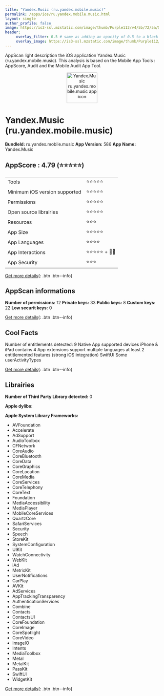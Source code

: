 ```yaml
---
title: "Yandex.Music (ru.yandex.mobile.music)"
permalink: /apps/ios/ru.yandex.mobile.music.html
layout: single
author_profile: false
image: https://is3-ssl.mzstatic.com/image/thumb/Purple112/v4/5b/72/5a/5b725a12-92c6-da6a-0010-4160f06abd7f/AppIcon-0-1x_U007emarketing-0-7-0-85-220.png/512x512bb.jpg
header: 
     overlay_filter: 0.5 # same as adding an opacity of 0.5 to a black background
     overlay_image: https://is3-ssl.mzstatic.com/image/thumb/Purple112/v4/5b/72/5a/5b725a12-92c6-da6a-0010-4160f06abd7f/AppIcon-0-1x_U007emarketing-0-7-0-85-220.png/512x512bb.jpg
---
```

AppScan light description the iOS application Yandex.Music (ru.yandex.mobile.music). This analysis is based on the Mobile App Tools : AppScore, Audit and the Mobile Audit App Tool.

  
  
<div style="text-align: center;"><img src="https://is3-ssl.mzstatic.com/image/thumb/Purple112/v4/5b/72/5a/5b725a12-92c6-da6a-0010-4160f06abd7f/AppIcon-0-1x_U007emarketing-0-7-0-85-220.png/512x512bb.jpg" width="100" height="100" alt="Yandex.Music ru.yandex.mobile.music app icon"></div>  
  
# Yandex.Music (ru.yandex.mobile.music)

**BundleId:** ru.yandex.mobile.music
**App Version:** 586
**App Name:** Yandex.Music


## AppScore : 4.79 (⭐️⭐️⭐️⭐️⭐️) 

<table>
<tr><td> Tools </td><td> ⭐️⭐️⭐️⭐️⭐️ </td></tr>
<tr><td> Minimum iOS version supported </td><td> ⭐️⭐️⭐️⭐️⭐️ </td></tr>
<tr><td> Permissions </td><td> ⭐️⭐️⭐️⭐️⭐️ </td></tr>
<tr><td> Open source librairies </td><td> ⭐️⭐️⭐️⭐️⭐️ </td></tr>
<tr><td> Resources </td><td> ⭐️⭐️⭐️ </td></tr>
<tr><td> App Size </td><td> ⭐️⭐️⭐️⭐️⭐️ </td></tr>
<tr><td> App Languages </td><td> ⭐️⭐️⭐️⭐️ </td></tr>
<tr><td> App Interactions </td><td> ⭐️⭐️⭐️⭐️⭐️ + 🌟🌟 </td></tr>
<tr><td> App Security </td><td> ⭐️⭐️⭐️ </td></tr>
</table>

[Get more details](/pricing.html){: .btn .btn--info}  
  
## AppScan informations 

**Number of permissions:** 12
**Private keys:** 33
**Public keys:** 8
**Custom keys:** 22
**Low securit keys:** 0
  
[Get more details](/pricing.html){: .btn .btn--info}

## Cool Facts

Number of entitlements detected: 9
Native App
supported devices iPhone & iPad
contains 4 App extensions
support multiple languages
at least 2 entitlemented features (strong iOS integration)
SwiftUI
Some userActivityTypes
  
[Get more details](/pricing.html){: .btn .btn--info}

## Librairies 
**Number of Third Party Library detected:** 0

**Apple dylibs:**


**Apple System Library Frameworks:**
- AVFoundation
- Accelerate
- AdSupport
- AudioToolbox
- CFNetwork
- CoreAudio
- CoreBluetooth
- CoreData
- CoreGraphics
- CoreLocation
- CoreMedia
- CoreServices
- CoreTelephony
- CoreText
- Foundation
- MediaAccessibility
- MediaPlayer
- MobileCoreServices
- QuartzCore
- SafariServices
- Security
- Speech
- StoreKit
- SystemConfiguration
- UIKit
- WatchConnectivity
- WebKit
- iAd
- MetricKit
- UserNotifications
- CarPlay
- AVKit
- AdServices
- AppTrackingTransparency
- AuthenticationServices
- Combine
- Contacts
- ContactsUI
- CoreFoundation
- CoreImage
- CoreSpotlight
- CoreVideo
- ImageIO
- Intents
- MediaToolbox
- Metal
- MetalKit
- PassKit
- SwiftUI
- WidgetKit


  
[Get more details](/pricing.html){: .btn .btn--info}

